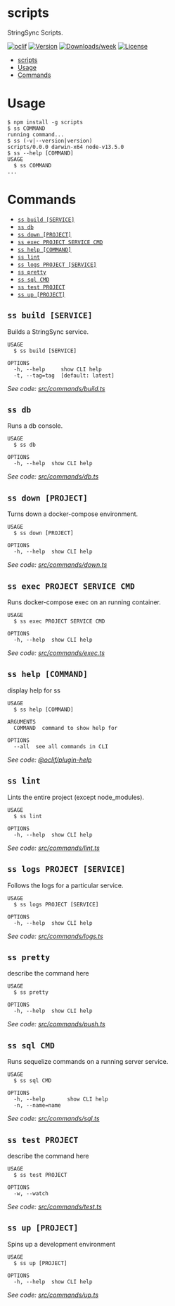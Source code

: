 # scripts

StringSync Scripts.

[![oclif](https://img.shields.io/badge/cli-oclif-brightgreen.svg)](https://oclif.io)
[![Version](https://img.shields.io/npm/v/scripts.svg)](https://npmjs.org/package/scripts)
[![Downloads/week](https://img.shields.io/npm/dw/scripts.svg)](https://npmjs.org/package/scripts)
[![License](https://img.shields.io/npm/l/scripts.svg)](https://github.com/jaredjj3/string-sync/blob/master/package.json)

<!-- toc -->

- [scripts](#scripts)
- [Usage](#usage)
- [Commands](#commands)
  <!-- tocstop -->

# Usage

<!-- usage -->

```sh-session
$ npm install -g scripts
$ ss COMMAND
running command...
$ ss (-v|--version|version)
scripts/0.0.0 darwin-x64 node-v13.5.0
$ ss --help [COMMAND]
USAGE
  $ ss COMMAND
...
```

<!-- usagestop -->

# Commands

<!-- commands -->

- [`ss build [SERVICE]`](#ss-build-service)
- [`ss db`](#ss-db)
- [`ss down [PROJECT]`](#ss-down-project)
- [`ss exec PROJECT SERVICE CMD`](#ss-exec-project-service-cmd)
- [`ss help [COMMAND]`](#ss-help-command)
- [`ss lint`](#ss-lint)
- [`ss logs PROJECT [SERVICE]`](#ss-logs-project-service)
- [`ss pretty`](#ss-pretty)
- [`ss sql CMD`](#ss-sql-cmd)
- [`ss test PROJECT`](#ss-test-project)
- [`ss up [PROJECT]`](#ss-up-project)

## `ss build [SERVICE]`

Builds a StringSync service.

```
USAGE
  $ ss build [SERVICE]

OPTIONS
  -h, --help     show CLI help
  -t, --tag=tag  [default: latest]
```

_See code: [src/commands/build.ts](https://github.com/jaredjj3/string-sync/blob/v0.0.0/src/commands/build.ts)_

## `ss db`

Runs a db console.

```
USAGE
  $ ss db

OPTIONS
  -h, --help  show CLI help
```

_See code: [src/commands/db.ts](https://github.com/jaredjj3/string-sync/blob/v0.0.0/src/commands/db.ts)_

## `ss down [PROJECT]`

Turns down a docker-compose environment.

```
USAGE
  $ ss down [PROJECT]

OPTIONS
  -h, --help  show CLI help
```

_See code: [src/commands/down.ts](https://github.com/jaredjj3/string-sync/blob/v0.0.0/src/commands/down.ts)_

## `ss exec PROJECT SERVICE CMD`

Runs docker-compose exec on an running container.

```
USAGE
  $ ss exec PROJECT SERVICE CMD

OPTIONS
  -h, --help  show CLI help
```

_See code: [src/commands/exec.ts](https://github.com/jaredjj3/string-sync/blob/v0.0.0/src/commands/exec.ts)_

## `ss help [COMMAND]`

display help for ss

```
USAGE
  $ ss help [COMMAND]

ARGUMENTS
  COMMAND  command to show help for

OPTIONS
  --all  see all commands in CLI
```

_See code: [@oclif/plugin-help](https://github.com/oclif/plugin-help/blob/v2.2.1/src/commands/help.ts)_

## `ss lint`

Lints the entire project (except node_modules).

```
USAGE
  $ ss lint

OPTIONS
  -h, --help  show CLI help
```

_See code: [src/commands/lint.ts](https://github.com/jaredjj3/string-sync/blob/v0.0.0/src/commands/lint.ts)_

## `ss logs PROJECT [SERVICE]`

Follows the logs for a particular service.

```
USAGE
  $ ss logs PROJECT [SERVICE]

OPTIONS
  -h, --help  show CLI help
```

_See code: [src/commands/logs.ts](https://github.com/jaredjj3/string-sync/blob/v0.0.0/src/commands/logs.ts)_

## `ss pretty`

describe the command here

```
USAGE
  $ ss pretty

OPTIONS
  -h, --help  show CLI help
```

_See code: [src/commands/push.ts](https://github.com/jaredjj3/string-sync/blob/v0.0.0/src/commands/push.ts)_

## `ss sql CMD`

Runs sequelize commands on a running server service.

```
USAGE
  $ ss sql CMD

OPTIONS
  -h, --help       show CLI help
  -n, --name=name
```

_See code: [src/commands/sql.ts](https://github.com/jaredjj3/string-sync/blob/v0.0.0/src/commands/sql.ts)_

## `ss test PROJECT`

describe the command here

```
USAGE
  $ ss test PROJECT

OPTIONS
  -w, --watch
```

_See code: [src/commands/test.ts](https://github.com/jaredjj3/string-sync/blob/v0.0.0/src/commands/test.ts)_

## `ss up [PROJECT]`

Spins up a development environment

```
USAGE
  $ ss up [PROJECT]

OPTIONS
  -h, --help  show CLI help
```

_See code: [src/commands/up.ts](https://github.com/jaredjj3/string-sync/blob/v0.0.0/src/commands/up.ts)_

<!-- commandsstop -->
